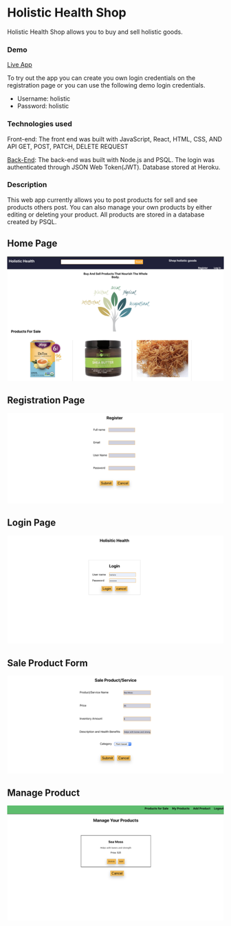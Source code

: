 # Holistic Health Shop
Holistic Health Shop allows you to buy and sell holistic goods.

### Demo
[Live App](https://holistic-client.kckhafra.now.sh/)

To try out the app you can create you own login credentials on the registration page or you can use the following demo login credentials. 
- Username: holistic
- Password: holistic

### Technologies used
Front-end: The front end was built with JavaScript, React, HTML, CSS, AND API GET, POST, PATCH, DELETE REQUEST

[Back-End](https://github.com/kckhafra/holistic-shopping-api): The back-end was built with Node.js and PSQL. The login was authenticated through JSON Web Token(JWT). Database stored at Heroku. 

### Description
This web app currently allows you to post products for sell and see products others post. You can also manage your own products by either editing or deleting your product. All products are stored in a database created by PSQL.  

## Home Page

![Home Page](https://raw.githubusercontent.com/kckhafra/holistic-shopping-client/master/Pictures/Screen%20Shot%202019-09-26%20at%2011.48.57%20AM.png)

## Registration Page
![Registration Page](https://raw.githubusercontent.com/kckhafra/holistic-shopping-client/master/Pictures/Screen%20Shot%202019-09-05%20at%204.50.25%20PM.png)

## Login Page
![Login Page](https://raw.githubusercontent.com/kckhafra/holistic-shopping-client/master/Pictures/Screen%20Shot%202019-09-05%20at%204.50.39%20PM.png)

## Sale Product Form
![Sale Product Form](https://raw.githubusercontent.com/kckhafra/holistic-shopping-client/master/Pictures/Screen%20Shot%202019-09-05%20at%204.51.52%20PM.png)

## Manage Product
![Manage Product](https://raw.githubusercontent.com/kckhafra/holistic-shopping-client/master/Pictures/Screen%20Shot%202019-09-05%20at%206.57.59%20PM.png)

